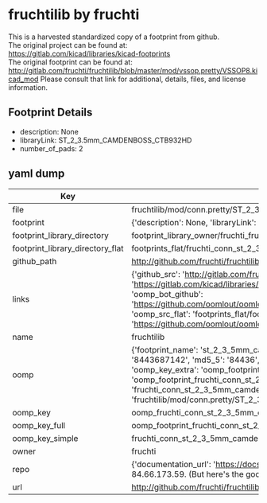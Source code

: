 # fruchtilib by fruchti  
This is a harvested standardized copy of a footprint from github.  
The original project can be found at:  
https://gitlab.com/kicad/libraries/kicad-footprints  
The original footprint can be found at:
http://gitlab.com/fruchti/fruchtilib/blob/master/mod/vssop.pretty/VSSOP8.kicad_mod
Please consult that link for additional, details, files, and license information.  
## Footprint Details
* description: None  
* libraryLink: ST_2_3.5mm_CAMDENBOSS_CTB932HD  
* number_of_pads: 2  
## yaml dump  
| Key | Value |  
| --- | --- |  
| file | fruchtilib/mod/conn.pretty/ST_2_3.5mm_CAMDENBOSS_CTB932HD.kicad_mod |  
| footprint | {'description': None, 'libraryLink': 'ST_2_3.5mm_CAMDENBOSS_CTB932HD', 'number_of_pads': 2} |  
| footprint_library_directory | footprint_library_owner/fruchti_fruchtilib |  
| footprint_library_directory_flat | footprints_flat/fruchti_conn_st_2_3_5mm_camdenboss_ctb932hd/working |  
| github_path | http://github.com/fruchti/fruchtilib/blob/master/mod/conn.pretty/ST_2_3.5mm_CAMDENBOSS_CTB932HD.kicad_mod |  
| links | {'github_src': 'http://gitlab.com/fruchti/fruchtilib/blob/master/mod/vssop.pretty/VSSOP8.kicad_mod', 'github_src_repo': 'https://gitlab.com/kicad/libraries/kicad-footprints', 'oomp_bot': 'footprints/fruchti_conn_st_2_3_5mm_camdenboss_ctb932hd/working', 'oomp_bot_github': 'https://github.com/oomlout/oomlout_oomp_footprint_bot/tree/main/footprints/fruchti_conn_st_2_3_5mm_camdenboss_ctb932hd/working', 'oomp_src_flat': 'footprints_flat/footprints_flat/fruchti_conn_st_2_3_5mm_camdenboss_ctb932hd/working', 'oomp_src_flat_github': 'https://github.com/oomlout/oomlout_oomp_footprint_src/tree/main/footprints_flat/fruchti_conn_st_2_3_5mm_camdenboss_ctb932hd/working'} |  
| name | fruchtilib |  
| oomp | {'footprint_name': 'st_2_3_5mm_camdenboss_ctb932hd', 'library_name': 'conn', 'md5': '8443687142af5aa8e095bf1a3db11581', 'md5_10': '8443687142', 'md5_5': '84436', 'md5_6': '844368', 'oomp_key': 'oomp_fruchti_conn_st_2_3_5mm_camdenboss_ctb932hd', 'oomp_key_extra': 'oomp_footprint_fruchti_conn_st_2_3_5mm_camdenboss_ctb932hd', 'oomp_key_full': 'oomp_footprint_fruchti_conn_st_2_3_5mm_camdenboss_ctb932hd_844368', 'oomp_key_simple': 'fruchti_conn_st_2_3_5mm_camdenboss_ctb932hd', 'original_filename': 'fruchtilib/mod/conn.pretty/ST_2_3.5mm_CAMDENBOSS_CTB932HD.kicad_mod', 'owner_name': 'fruchti'} |  
| oomp_key | oomp_fruchti_conn_st_2_3_5mm_camdenboss_ctb932hd |  
| oomp_key_full | oomp_footprint_fruchti_conn_st_2_3_5mm_camdenboss_ctb932hd |  
| oomp_key_simple | fruchti_conn_st_2_3_5mm_camdenboss_ctb932hd |  
| owner | fruchti |  
| repo | {'documentation_url': 'https://docs.github.com/rest/overview/resources-in-the-rest-api#rate-limiting', 'message': "API rate limit exceeded for 84.66.173.59. (But here's the good news: Authenticated requests get a higher rate limit. Check out the documentation for more details.)"} |  
| url | http://github.com/fruchti/fruchtilib |  

